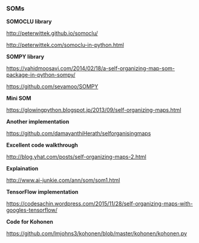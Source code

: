 ### SOMs



**SOMOCLU library**

http://peterwittek.github.io/somoclu/

http://peterwittek.com/somoclu-in-python.html





**SOMPY library**

https://vahidmoosavi.com/2014/02/18/a-self-organizing-map-som-package-in-python-sompy/

https://github.com/sevamoo/SOMPY





**Mini SOM**

https://glowingpython.blogspot.jp/2013/09/self-organizing-maps.html





**Another implementation**

https://github.com/damayanthiHerath/selforganisingmaps



**Excellent code walkthrough**

http://blog.yhat.com/posts/self-organizing-maps-2.html



**Explaination**

http://www.ai-junkie.com/ann/som/som1.html





**TensorFlow implementation**

https://codesachin.wordpress.com/2015/11/28/self-organizing-maps-with-googles-tensorflow/


**Code for Kohonen**

https://github.com/lmjohns3/kohonen/blob/master/kohonen/kohonen.py
